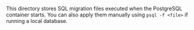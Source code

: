 This directory stores SQL migration files executed when the PostgreSQL container starts.
You can also apply them manually using `psql -f <file>` if running a local database.
